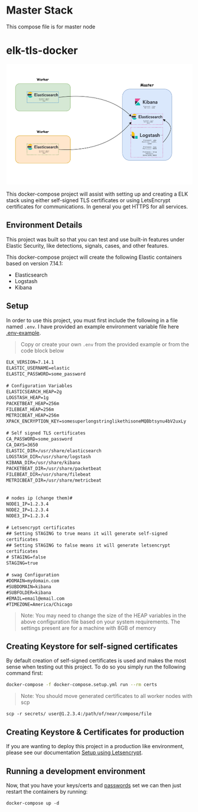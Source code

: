 # Master Stack

This compose file is for master node


# elk-tls-docker

![test image](master.png)

This docker-compose project will assist with setting up and creating a ELK stack using either self-signed TLS certificates or using LetsEncrypt certificates for communications.  In general you get HTTPS for all services.



## Environment Details

This project was built so that you can test and use built-in features under Elastic Security, like detections, signals, cases, and other features.

This docker-compose project will create the following Elastic containers based on version 7.14.1:

* Elasticsearch
* Logstash
* Kibana


## Setup

In order to use this project, you must first include the following in a file named `.env`. I have provided an example environment variable file here [.env-example](https://github.com/swimlane/elk-tls-docker/blob/master/.env-example).

> Copy or create your own `.env` from the provided example or from the code block below

```text
ELK_VERSION=7.14.1
ELASTIC_USERNAME=elastic
ELASTIC_PASSWORD=some_password

# Configuration Variables
ELASTICSEARCH_HEAP=2g
LOGSTASH_HEAP=1g
PACKETBEAT_HEAP=256m
FILEBEAT_HEAP=256m
METRICBEAT_HEAP=256m
XPACK_ENCRYPTION_KEY=somesuperlongstringlikethisoneMQBbtsynu4bV2uxLy

# Self signed TLS certificates
CA_PASSWORD=some_password
CA_DAYS=3650
ELASTIC_DIR=/usr/share/elasticsearch
LOGSTASH_DIR=/usr/share/logstash
KIBANA_DIR=/usr/share/kibana
PACKETBEAT_DIR=/usr/share/packetbeat
FILEBEAT_DIR=/usr/share/filebeat
METRICBEAT_DIR=/usr/share/metricbeat


# nodes ip (change them)#
NODE1_IP=1.2.3.4
NODE2_IP=1.2.3.4
NODE3_IP=1.2.3.4

# Letsencrypt certificates
## Setting STAGING to true means it will generate self-signed certificates
## Setting STAGING to false means it will generate letsencrypt certificates
# STAGING=false
STAGING=true

# swag Configuration
#DOMAIN=mydomain.com
#SUBDOMAIN=kibana
#SUBFOLDER=kibana
#EMAIL=email@email.com
#TIMEZONE=America/Chicago
```

> Note: You may need to change the size of the HEAP variables in the above configuration file based on your system requirements.  The settings present are for a machine with 8GB of memory



## Creating Keystore for self-signed certificates

By default creation of self-signed certificates is used and makes the most sense when testing out this project.  To do so you simply run the following command first:

```bash
docker-compose -f docker-compose.setup.yml run --rm certs
```

> Note: You should move generated certificates to all worker nodes with scp 

```
scp -r secrets/ user@1.2.3.4:/path/of/near/compose/file
```
## Creating Keystore & Certificates for production

If you are wanting to deploy this project in a production like environment, please see our documentation [Setup using Letsencrypt](https://github.com/swimlane/elk-tls-docker/wiki/Setup%20using%20Letsencrypt).


## Running a development environment

Now, that you have your keys/certs and [passwords](https://github.com/swimlane/elk-tls-docker/wiki/Setting%20Passwords) set we can then just restart the containers by running:

```
docker-compose up -d
```